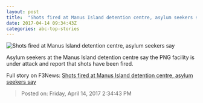 ```yaml
---
layout: post
title:  "Shots fired at Manus Island detention centre, asylum seekers say"
date: 2017-04-14 09:34:43Z
categories: abc-top-stories
---
```


![Shots fired at Manus Island detention centre, asylum seekers say](http://www.abc.net.au/news/linkableblob/8413676/data/abc-news-og-data.jpg)

Asylum seekers at the Manus Island detention centre say the PNG facility is under attack and report that shots have been fired.


Full story on F3News: [Shots fired at Manus Island detention centre, asylum seekers say](http://www.f3nws.com/n/eQneZB)

> Posted on: Friday, April 14, 2017 2:34:43 PM
